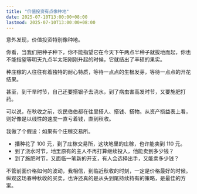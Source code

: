 ```yaml
---
title: "价值投资有点像种地"
date: 2025-07-10T13:00:00+08:00
lastmod: 2025-07-10T13:00:00+08:00
---
```


意外发现，价值投资特别像种地。

你看，当我们把种子种下，你不能指望它在今天下午两点半种子就拔地而起，你也不能指望等明天九点半太阳刚刚升起的时候，它就结出了丰硕的果实。

种庄稼的人往往有着独特的耐心特质，等待一点点的生根发芽，等待一点点的开花结果。

甚至，到干旱时节，自己还要搭银子去浇水，到了病虫害高发时节，又要施肥打药。

可以说，在秋收之前，农民伯伯都在往里搭人、搭钱、搭物。从资产损益表上看，则好像是以线性的速度一直亏着钱，直到秋收。

我做了个假设：如果有个庄稼交易所。

- 播种花了 100 元，到了庄稼交易所，这块地里的庄稼，也许能卖到 110 元。
- 到了浇水时节，地里原有的主人不再打算继续投入，他能卖到多少钱？
- 到了施肥时节，又面临一笔新的开支，有人会选择出手，又能卖多少钱？

不管前面价格如何的波动，我相信，到临近秋收的时刻，一定是价格最好的时候。纵观这场春种秋收的买卖，也许还真的是从头到尾持续持有的策略，是最佳的方案。